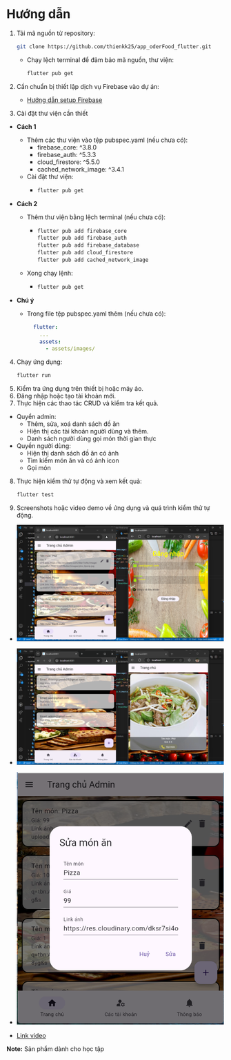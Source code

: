 # Hướng dẫn

1. Tải mã nguồn từ repository:
    ```bash
    git clone https://github.com/thienkk25/app_oderFood_flutter.git
    ```
    - Chạy lệch terminal để đảm bảo mã nguồn, thư viện:
      ```bash
      flutter pub get
      ```
2. Cần chuẩn bị thiết lập dịch vụ Firebase vào dự án:

    - [Hướng dẫn setup Firebase](https://firebase.google.com/docs/flutter/setup?platform=android "Chi tiết tại đây")

3. Cài đặt thư viện cần thiết

  - **Cách 1**
    - Thêm các thư viện vào tệp pubspec.yaml (nếu chưa có):
      - firebase_core: ^3.8.0
      - firebase_auth: ^5.3.3
      - cloud_firestore: ^5.5.0
      - cached_network_image: ^3.4.1
    - Cài đặt thư viện:
      - ```bash
        flutter pub get
        ```

  - **Cách 2**
    - Thêm thư viện bằng lệch terminal (nếu chưa có):
      - ```bash
        flutter pub add firebase_core
        flutter pub add firebase_auth
        flutter pub add firebase_database
        flutter pub add cloud_firestore
        flutter pub add cached_network_image
        ```
    - Xong chạy lệnh:
      - ```bash
        flutter pub get
        ```

  - **Chú ý**
    - Trong file tệp pubspec.yaml thêm (nếu chưa có):
      ```yaml
        flutter:
          ...
          assets:
            - assets/images/
        ```

4. Chạy ứng dụng:
   ```bash
   flutter run
   ```
5. Kiểm tra ứng dụng trên thiết bị hoặc máy ảo.
6. Đăng nhập hoặc tạo tài khoản mới.
7. Thực hiện các thao tác CRUD và kiểm tra kết quả.
  - Quyền admin:
    - Thêm, sửa, xoá danh sách đồ ăn
    - Hiện thị các tài khoản người dùng và thêm.
    - Danh sách người dùng gọi món thời gian thực
  - Quyền người dùng:
    - Hiện thị danh sách đồ ăn có ảnh
    - Tìm kiếm món ăn và có ảnh icon
    - Gọi món
8. Thực hiện kiểm thử tự động và xem kết quả:
    ```bash
    flutter test
    ```
9. Screenshots hoặc video demo về ứng dụng và quá trình kiểm thử tự động.
  - !["Kết quả bằng hình ảnh"](assets/result_app/kq1.png)

  - !["Kết quả bằng hình ảnh"](assets/result_app/kq2.png)

  - !["Kết quả bằng hình ảnh"](assets/result_app/kq3.png)

  - [Link video](https://res.cloudinary.com/dksr7si4o/video/upload/v1734433223/flutter/video_kq/KetQua_gfhnxs.mp4)

**Note:** Sản phẩm dành cho học tập
